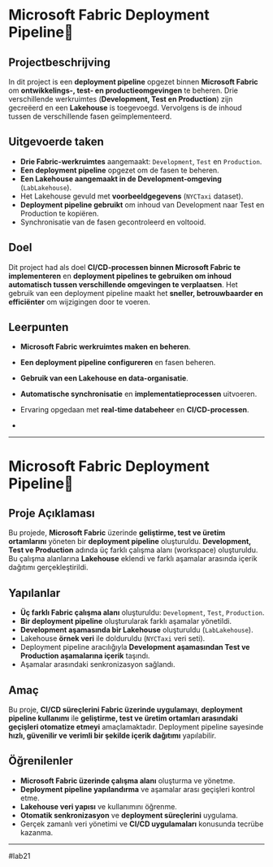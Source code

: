 # Microsoft Fabric Deployment Pipeline🚀

## Projectbeschrijving
In dit project is een **deployment pipeline** opgezet binnen **Microsoft Fabric** om **ontwikkelings-, test- en productieomgevingen** te beheren. Drie verschillende werkruimtes (**Development, Test en Production**) zijn gecreëerd en een **Lakehouse** is toegevoegd. Vervolgens is de inhoud tussen de verschillende fasen geïmplementeerd.

## Uitgevoerde taken
- **Drie Fabric-werkruimtes** aangemaakt: `Development`, `Test` en `Production`.
- **Een deployment pipeline** opgezet om de fasen te beheren.
- **Een Lakehouse aangemaakt in de Development-omgeving** (`LabLakehouse`).
- Het Lakehouse gevuld met **voorbeeldgegevens** (`NYCTaxi` dataset).
- **Deployment pipeline gebruikt** om inhoud van Development naar Test en Production te kopiëren.
- Synchronisatie van de fasen gecontroleerd en voltooid.

## Doel
Dit project had als doel **CI/CD-processen binnen Microsoft Fabric te implementeren** en **deployment pipelines te gebruiken om inhoud automatisch tussen verschillende omgevingen te verplaatsen**. Het gebruik van een deployment pipeline maakt het **sneller, betrouwbaarder en efficiënter** om wijzigingen door te voeren.

## Leerpunten
- **Microsoft Fabric werkruimtes maken en beheren**.
- **Een deployment pipeline configureren** en fasen beheren.
- **Gebruik van een Lakehouse en data-organisatie**.
- **Automatische synchronisatie** en **implementatieprocessen** uitvoeren.
- Ervaring opgedaan met **real-time databeheer** en **CI/CD-processen**.

- 
---
# Microsoft Fabric Deployment Pipeline🚀

## Proje Açıklaması
Bu projede, **Microsoft Fabric** üzerinde **geliştirme, test ve üretim ortamlarını** yöneten bir **deployment pipeline** oluşturuldu. **Development, Test ve Production** adında üç farklı çalışma alanı (workspace) oluşturuldu. Bu çalışma alanlarına **Lakehouse** eklendi ve farklı aşamalar arasında içerik dağıtımı gerçekleştirildi.

## Yapılanlar
- **Üç farklı Fabric çalışma alanı** oluşturuldu: `Development`, `Test`, `Production`.
- **Bir deployment pipeline** oluşturularak farklı aşamalar yönetildi.
- **Development aşamasında bir Lakehouse** oluşturuldu (`LabLakehouse`).
- Lakehouse **örnek veri** ile dolduruldu (`NYCTaxi` veri seti).
- Deployment pipeline aracılığıyla **Development aşamasından Test ve Production aşamalarına içerik** taşındı.
- Aşamalar arasındaki senkronizasyon sağlandı.

## Amaç
Bu proje, **CI/CD süreçlerini Fabric üzerinde uygulamayı**, **deployment pipeline kullanımı** ile **geliştirme, test ve üretim ortamları arasındaki geçişleri otomatize etmeyi** amaçlamaktadır. Deployment pipeline sayesinde **hızlı, güvenilir ve verimli bir şekilde içerik dağıtımı** yapılabilir.

## Öğrenilenler
- **Microsoft Fabric üzerinde çalışma alanı** oluşturma ve yönetme.
- **Deployment pipeline yapılandırma** ve aşamalar arası geçişleri kontrol etme.
- **Lakehouse veri yapısı** ve kullanımını öğrenme.
- **Otomatik senkronizasyon** ve **deployment süreçlerini** uygulama.
- Gerçek zamanlı veri yönetimi ve **CI/CD uygulamaları** konusunda tecrübe kazanma.

---
#lab21

 

